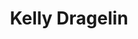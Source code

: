 ---
title: Kelly Dragelin
position: 15
role: Assistant Treasurer
from: AlixPartners LLP
section: "board"
---
